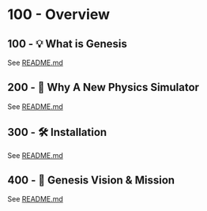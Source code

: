 # 100 - Overview

## 100 - 💡 What is Genesis

See [README.md](./100/README.md)

## 200 - 🧬 Why A New Physics Simulator

See [README.md](./200/README.md)

## 300 - 🛠️ Installation

See [README.md](./300/README.md)

## 400 - 🎯 Genesis Vision & Mission

See [README.md](./400/README.md)